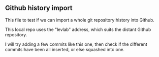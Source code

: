 ## Github history import

This file to test if we can import a whole git repository history into Github.

This local repo uses the "levlab" address, which suits the distant Github repository.

I will try adding a few commits like this one, then check if the different commits have been all inserted, or else squashed into one.

